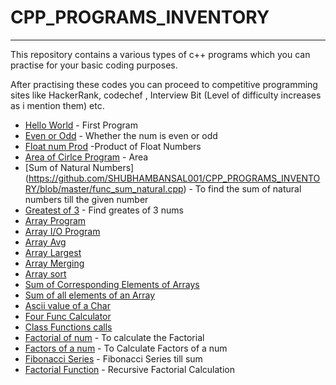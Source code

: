 # CPP_PROGRAMS_INVENTORY
---
This repository contains a various types of c++ programs which you can practise for your basic coding purposes.

After practising these codes you can proceed to competitive programming sites like HackerRank, codechef , Interview Bit (Level of difficulty increases as i mention them) etc.
* [Hello World](https://github.com/SHUBHAMBANSAL001/CPP_PROGRAMS_INVENTORY/blob/master/hello.cpp) - First Program 
* [Even or Odd](https://github.com/SHUBHAMBANSAL001/CPP_PROGRAMS_INVENTORY/blob/master/evenodd.cpp) - Whether the num is even or odd
* [Float num Prod](https://github.com/SHUBHAMBANSAL001/CPP_PROGRAMS_INVENTORY/blob/master/floatnoprod.cpp) -Product  of Float Numbers
* [Area of Cirlce Program](https://github.com/SHUBHAMBANSAL001/CPP_PROGRAMS_INVENTORY/blob/master/areaofcircle.cpp) - Area 
* [Sum of Natural Numbers] (https://github.com/SHUBHAMBANSAL001/CPP_PROGRAMS_INVENTORY/blob/master/func_sum_natural.cpp) - To find the sum of natural numbers till the given number
* [Greatest of 3](https://github.com/SHUBHAMBANSAL001/CPP_PROGRAMS_INVENTORY/blob/master/greatestof3.cpp) - Find greates of 3 nums
* [Array Program](https://github.com/SHUBHAMBANSAL001/CPP_PROGRAMS_INVENTORY/blob/master/array.cpp)
* [Array I/O Program](https://github.com/SHUBHAMBANSAL001/CPP_PROGRAMS_INVENTORY/blob/master/array2.cpp)
* [Array Avg](https://github.com/SHUBHAMBANSAL001/CPP_PROGRAMS_INVENTORY/blob/master/array_avg.cpp)
* [Array Largest](https://github.com/SHUBHAMBANSAL001/CPP_PROGRAMS_INVENTORY/blob/master/array_largest.cpp)
* [Array Merging](https://github.com/SHUBHAMBANSAL001/CPP_PROGRAMS_INVENTORY/blob/master/array_merge.cpp)
* [Array sort](https://github.com/SHUBHAMBANSAL001/CPP_PROGRAMS_INVENTORY/blob/master/array_sort.cpp)
* [Sum of Corresponding Elements of Arrays](https://github.com/SHUBHAMBANSAL001/CPP_PROGRAMS_INVENTORY/blob/master/array_sum.cpp)
* [Sum of all elements of an Array](https://github.com/SHUBHAMBANSAL001/CPP_PROGRAMS_INVENTORY/blob/master/arraysum.cpp)
* [Ascii value of a Char](https://github.com/SHUBHAMBANSAL001/CPP_PROGRAMS_INVENTORY/blob/master/ascii.cpp)
* [Four Func Calculator](https://github.com/SHUBHAMBANSAL001/CPP_PROGRAMS_INVENTORY/blob/master/calculator.cpp)
* [Class Functions calls](https://github.com/SHUBHAMBANSAL001/CPP_PROGRAMS_INVENTORY/blob/master/class_func_nesting.cpp)
* [Factorial of num](https://github.com/SHUBHAMBANSAL001/CPP_PROGRAMS_INVENTORY/blob/master/fact.cpp) - To calculate the Factorial
* [Factors of a num](https://github.com/SHUBHAMBANSAL001/CPP_PROGRAMS_INVENTORY/blob/master/factors.cpp) - To Calculate Factors of a num
* [Fibonacci Series](https://github.com/SHUBHAMBANSAL001/CPP_PROGRAMS_INVENTORY/blob/master/fibo_num.cpp) - Fibonacci Series till sum
* [Factorial Function](https://github.com/SHUBHAMBANSAL001/CPP_PROGRAMS_INVENTORY/blob/master/func_fact.cpp) - Recursive Factorial Calculation



